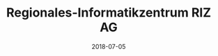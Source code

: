 ---
title:          "Regionales-Informatikzentrum RIZ AG"
date:           "2018-07-05"
draft:          false
robotsExclude:  true
---